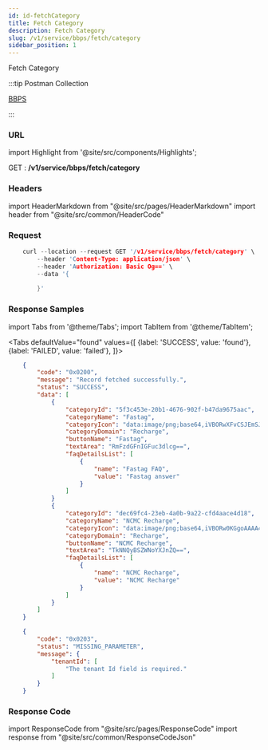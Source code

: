 ```yaml
---
id: id-fetchCategory
title: Fetch Category
description: Fetch Category
slug: /v1/service/bbps/fetch/category
sidebar_position: 1
---
```


Fetch Category

:::tip Postman Collection

<a href="https://www.google.com" target="_blank">BBPS</a>

:::

### URL

import Highlight from '@site/src/components/Highlights';

<Highlight className="get">GET</Highlight> : <strong>/v1/service/bbps/fetch/category</strong>

### Headers

import HeaderMarkdown from "@site/src/pages/HeaderMarkdown"
import header from "@site/src/common/HeaderCode"

<HeaderMarkdown data={header}/>


### Request

```c title="Example Request"
    curl --location --request GET '/v1/service/bbps/fetch/category' \
        --header 'Content-Type: application/json' \
        --header 'Authorization: Basic Og==' \
        --data '{
           
        }'
```

### Response Samples

import Tabs from '@theme/Tabs';
import TabItem from '@theme/TabItem';

<Tabs
    defaultValue="found"
    values={[
        {label: 'SUCCESS', value: 'found'},
        {label: 'FAILED', value: 'failed'},
    ]}>

<TabItem value="found">

```json
    {
        "code": "0x0200",
        "message": "Record fetched successfully.",
        "status": "SUCCESS",
        "data": [
            {
                "categoryId": "5f3c453e-20b1-4676-902f-b47da9675aac",
                "categoryName": "Fastag",
                "categoryIcon": "data:image/png;base64,iVBORwXFvCSJEmSJEmSJEmSJEmSJEmSJEmSJEmSJEmSJEmSJEmSJEmSJEmSJElt8v8BS2Utmlf4h98AAAAASUVORK5CYII=",
                "categoryDomain": "Recharge",
                "buttonName": "Fastag",
                "textArea": "RmFzdGFnIGFuc3dlcg==",
                "faqDetailsList": [
                    {
                        "name": "Fastag FAQ",
                        "value": "Fastag answer"
                    }
                ]
            }
            {
                "categoryId": "dec69fc4-23eb-4a0b-9a22-cfd4aace4d18",
                "categoryName": "NCMC Recharge",
                "categoryIcon": "data:image/png;base64,iVBORw0KGgoAAAA43zTYdAAAAAAAAAAAAAAAAAAAAAGvxv3/9JlzS+tVHAAAAAElFTkSuQmCC",
                "categoryDomain": "Recharge",
                "buttonName": "NCMC Recharge",
                "textArea": "TkNNQyBSZWNoYXJnZQ==",
                "faqDetailsList": [
                    {
                        "name": "NCMC Recharge",
                        "value": "NCMC Recharge"
                    }
                ]
            }
        ]
    }
```
</TabItem>

<TabItem value="failed">

```json
    {
        "code": "0x0203",
        "status": "MISSING_PARAMETER",
        "message": {
            "tenantId": [
                "The tenant Id field is required."
            ]
        }
    }
```
</TabItem>
</Tabs>

### Response Code

import ResponseCode from "@site/src/pages/ResponseCode"
import response from "@site/src/common/ResponseCodeJson"

<ResponseCode data={response}/>